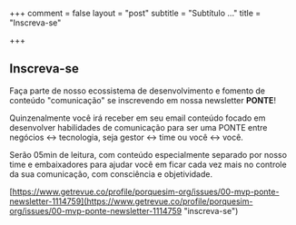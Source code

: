 +++
comment = false
layout = "post"
subtitle = "Subtítulo ..."
title = "Inscreva-se"

+++
## Inscreva-se

Faça parte de nosso ecossistema de desenvolvimento e fomento de conteúdo "comunicação" se inscrevendo em nossa newsletter **PONTE**!

Quinzenalmente você irá receber em seu email conteúdo focado em desenvolver habilidades de comunicação para ser uma PONTE entre negócios <-> tecnologia, seja gestor <-> time ou você <-> você. 

Serão 05min de leitura, com conteúdo especialmente separado por nosso time e embaixadores para ajudar você em ficar cada vez mais no controle da sua comunicação, com consciência e objetividade. 

[https://www.getrevue.co/profile/porquesim-org/issues/00-mvp-ponte-newsletter-1114759](https://www.getrevue.co/profile/porquesim-org/issues/00-mvp-ponte-newsletter-1114759 "inscreva-se")